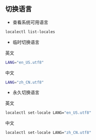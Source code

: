 切换语言
--
- 查看系统可用语言
```bash
localectl list-locales
```
- 临时切换语言

英文
```bash
LANG="en_US.utf8"
```
中文
```bash
LANG="zh_CN.utf8"
```
- 永久切换语言

英文
```bash
localectl set-locale LANG="en_US.utf8" 
```
中文
```bash
localectl set-locale LANG="zh_CN.utf8" 
```
